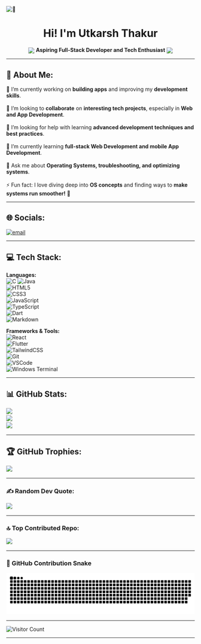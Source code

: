 ![👋 ](https://user-images.githubusercontent.com/10498744/210012254-234538ff-d198-48aa-8964-37e6fd45d227.gif)

<div align="center">

# Hi! I'm Utkarsh Thakur  
<img src="https://user-images.githubusercontent.com/74038190/226127923-0e8b7792-7b3c-462b-951b-63c96ba1a5af.gif" height="35" style="vertical-align: middle;" /> **Aspiring Full-Stack Developer and Tech Enthusiast** <img src="https://user-images.githubusercontent.com/74038190/226127923-0e8b7792-7b3c-462b-951b-63c96ba1a5af.gif" height="35" style="vertical-align: middle;" />

</div>

---

## 💫 About Me:
🔭 I’m currently working on **building apps** and improving my **development skills**.<br>  
👯 I’m looking to **collaborate** on **interesting tech projects**, especially in **Web and App Development**.<br>  
🤝 I’m looking for help with learning **advanced development techniques and best practices**.<br>  
🌱 I’m currently learning **full-stack Web Development and mobile App Development**.<br>  
💬 Ask me about **Operating Systems, troubleshooting, and optimizing systems**.<br>  
⚡ Fun fact: I love diving deep into **OS concepts** and finding ways to **make systems run smoother!** 🚀  

---

## 🌐 Socials:
[![email](https://img.shields.io/badge/Email-D14836?logo=gmail&logoColor=white)](mailto:Utkarsh_thakur26@proton.me)  

---

## 💻 Tech Stack:
**Languages:**  
![C](https://ziadoua.github.io/m3-Markdown-Badges/badges/C/c1.svg) 
![Java](https://img.shields.io/badge/java-%23ED8B00.svg?style=flat&logo=openjdk&logoColor=white)  
![HTML5](https://img.shields.io/badge/html5-%23E34F26.svg?style=flat&logo=html5&logoColor=white)  
![CSS3](https://img.shields.io/badge/css3-%231572B6.svg?style=flat&logo=css3&logoColor=white)  
![JavaScript](https://ziadoua.github.io/m3-Markdown-Badges/badges/Javascript/javascript3.svg)  
![TypeScript](https://ziadoua.github.io/m3-Markdown-Badges/badges/TypeScript/typescript1.svg)  
![Dart](https://img.shields.io/badge/dart-%230175C2.svg?style=flat&logo=dart&logoColor=white)  
![Markdown](https://img.shields.io/badge/markdown-%23000000.svg?style=flat&logo=markdown&logoColor=white)  

**Frameworks & Tools:**  
![React](https://ziadoua.github.io/m3-Markdown-Badges/badges/React/react1.svg)  
![Flutter](https://img.shields.io/badge/Flutter-%2302569B.svg?style=flat&logo=Flutter&logoColor=white)  
![TailwindCSS](https://ziadoua.github.io/m3-Markdown-Badges/badges/TailwindCSS/tailwindcss1.svg)  
![Git](https://ziadoua.github.io/m3-Markdown-Badges/badges/Git/git1.svg)  
![VSCode](https://ziadoua.github.io/m3-Markdown-Badges/badges/VisualStudioCode/visualstudiocode1.svg)  
![Windows Terminal](https://img.shields.io/badge/Windows%20Terminal-%234D4D4D.svg?style=flat&logo=windows-terminal&logoColor=white)  

---

## 📊 GitHub Stats:
![](https://github-readme-stats.vercel.app/api?username=utkarsh-48&theme=moltack&hide_border=false&include_all_commits=false&count_private=false)<br/>
![](https://nirzak-streak-stats.vercel.app/?user=utkarsh-48&theme=moltack&hide_border=false)<br/>
![](https://github-readme-stats.vercel.app/api/top-langs/?username=utkarsh-48&theme=moltack&hide_border=false&include_all_commits=false&count_private=false&layout=compact)

---

## 🏆 GitHub Trophies:
![](https://github-profile-trophy.vercel.app/?username=utkarsh-48&theme=catppuccin_latte&no-frame=false&no-bg=true&margin-w=4)

---

### ✍️ Random Dev Quote:
![](https://quotes-github-readme.vercel.app/api?type=horizontal&theme=dark)

---

### 🔝 Top Contributed Repo:
![](https://github-contributor-stats.vercel.app/api?username=utkarsh-48&limit=5&theme=tokyonight&combine_all_yearly_contributions=true)

---

### 🐍 GitHub Contribution Snake  
<picture>
  <source media="(prefers-color-scheme: dark)" srcset="https://github.com/utkarsh-48/utkarsh-48/blob/output/github-snake-dark.svg" />
  <source media="(prefers-color-scheme: light)" srcset="https://github.com/utkarsh-48/utkarsh-48/blob/output/github-snake.svg" />
  <img alt="github-snake" src="https://github.com/utkarsh-48/utkarsh-48/blob/output/github-snake.svg" />
</picture>

---

![Visitor Count](https://visitcount.itsvg.in/api?id=utkarsh-48&icon=0&color=0)

---
</div>
